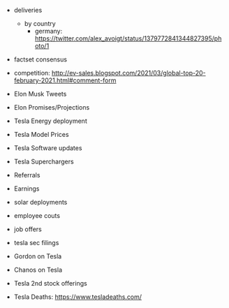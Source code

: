 - deliveries
  - by country
    - germany: https://twitter.com/alex_avoigt/status/1379772841344827395/photo/1

- factset consensus
- competition: http://ev-sales.blogspot.com/2021/03/global-top-20-february-2021.html#comment-form
- Elon Musk Tweets
- Elon Promises/Projections
- Tesla Energy deployment
- Tesla Model Prices
- Tesla Software updates
- Tesla Superchargers
- Referrals
- Earnings
- solar deployments
- employee couts
- job offers
- tesla sec filings
- Gordon on Tesla
- Chanos on Tesla
- Tesla 2nd stock offerings
- Tesla Deaths: https://www.tesladeaths.com/
